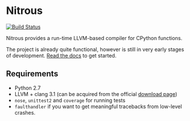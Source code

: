 Nitrous
=======

[![Build Status](https://secure.travis-ci.org/dtcaciuc/nitrous.png)](http://travis-ci.org/dtcaciuc/nitrous)

Nitrous provides a run-time LLVM-based compiler for CPython functions.

The project is already quite functional, however is still in very early stages of development. [Read the docs](http://nitrous.readthedocs.org/en/latest/) to get started.

Requirements
------------

* Python 2.7
* LLVM + clang 3.1 (can be acquired from the official [download page](http://llvm.org/releases/download.html))
* `nose`, `unittest2` and `coverage` for running tests
* `faulthandler` if you want to get meaningful tracebacks from low-level crashes.